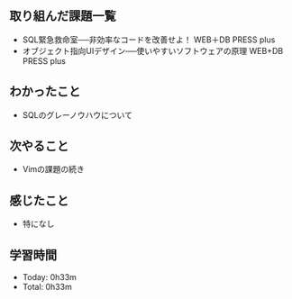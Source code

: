 ## 取り組んだ課題一覧
- SQL緊急救命室──非効率なコードを改善せよ！ WEB＋DB PRESS plus
- オブジェクト指向UIデザイン──使いやすいソフトウェアの原理 WEB+DB PRESS plus
## わかったこと
- SQLのグレーノウハウについて
## 次やること
- Vimの課題の続き
## 感じたこと
- 特になし
## 学習時間
- Today: 0h33m
- Total: 0h33m
